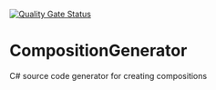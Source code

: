 [![Quality Gate Status](https://sonarcloud.io/api/project_badges/measure?project=modmynitro_CompositionGenerator&metric=alert_status)](https://sonarcloud.io/summary/new_code?id=modmynitro_CompositionGenerator)
# CompositionGenerator
C# source code generator for creating compositions
